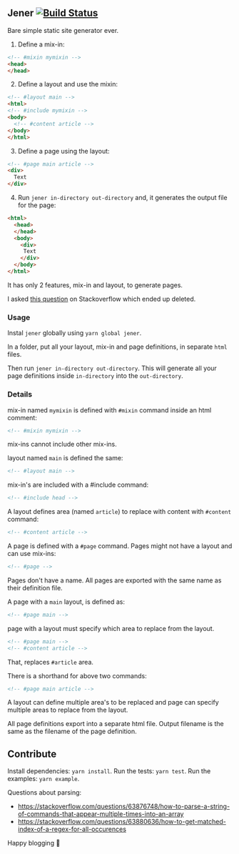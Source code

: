 ## Jener [![Build Status](https://travis-ci.com/eguneys/jener.svg?branch=master)](https://travis-ci.com/eguneys/jener)

Bare simple static site generator ever.

1. Define a mix-in:

```html
<!-- #mixin mymixin -->
<head>
</head>
```

2. Define a layout and use the mixin:

```html
<!-- #layout main -->
<html>
<!-- #include mymixin -->
<body>
  <!-- #content article -->
</body>
</html>
```

3. Define a page using the layout:

```html
<!-- #page main article -->
<div>
  Text
</div>
```

4. Run `jener in-directory out-directory` and, it generates the output file for the page:

```html
<html>
  <head>
  </head>
  <body>
    <div>
     Text
    </div>
  </body>
</html>
```

It has only 2 features, mix-in and layout, to generate pages.

I asked [this question](https://stackoverflow.com/questions/63865108/how-to-code-a-simple-static-page-generator) on Stackoverflow which ended up deleted.

### Usage

Instal `jener` globally using `yarn global jener`.

In a folder, put all your layout, mix-in and page definitions, in separate `html` files.

Then run `jener in-directory out-directory`. This will generate all your page definitions inside `in-directory` into the `out-directory`.

### Details

mix-in named `mymixin` is defined with `#mixin` command inside an html comment:
```html
<!-- #mixin mymixin -->
```

mix-ins cannot include other mix-ins.

layout named `main` is defined the same:
```html
<!-- #layout main -->
```
mix-in's are included with a #include command:
```html
<!-- #include head -->
```
A layout defines area (named `article`) to replace with content with `#content` command:
```html
<!-- #content article -->
```

A page is defined with a `#page` command. Pages might not have a layout and can use mix-ins:
```html
<!-- #page -->
```

Pages don't have a name. All pages are exported with the same name as their definition file.

A page with a `main` layout, is defined as:
```html
<!-- #page main -->
```
page with a layout must specify which area to replace from the layout.
```html
<!-- #page main -->
<!-- #content article -->
```
That, replaces `#article` area.

There is a shorthand for above two commands:
```html
<!-- #page main article -->
```

A layout can define multiple area's to be replaced and page can specify multiple areas to replace from the layout.

All page definitions export into a separate html file.
Output filename is the same as the filename of the page definition.

## Contribute

Install dependencies: `yarn install`.
Run the tests: `yarn test`.
Run the examples: `yarn example`.

Questions about parsing: 

- https://stackoverflow.com/questions/63876748/how-to-parse-a-string-of-commands-that-appear-multiple-times-into-an-array
- https://stackoverflow.com/questions/63880636/how-to-get-matched-index-of-a-regex-for-all-occurences

Happy blogging 💙
